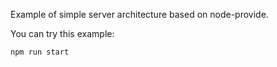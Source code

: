 Example of simple server architecture based on node-provide.

You can try this example:

```bash
npm run start
```

